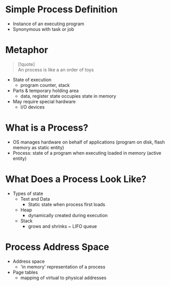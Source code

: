 # Simple Process Definition
* Instance of an executing program
* Synonymous with task or job
# Metaphor
> [!quote]  
> An process  is like a an order of toys

- State of execution
	- program counter, stack
- Parts & temporary holding area
	- data, register state occupies state in memory
- May require special hardware
	- I/O devices
# What is a Process?
* OS manages hardware on behalf of applications (program on disk, flash memory as static entity)
* Process: state of a program when executing loaded in memory (active entity)
# What Does a Process Look Like?
* Types of state
	* Text and Data
		* Static state when process first loads
	* Heap
		* dynamically created during execution
	* Stack
		* grows and shrinks ~ LIFO queue
# Process Address Space
* Address space
	*  'in memory'  representation of a process
* Page tables
	* mapping of virtual to physical addresses